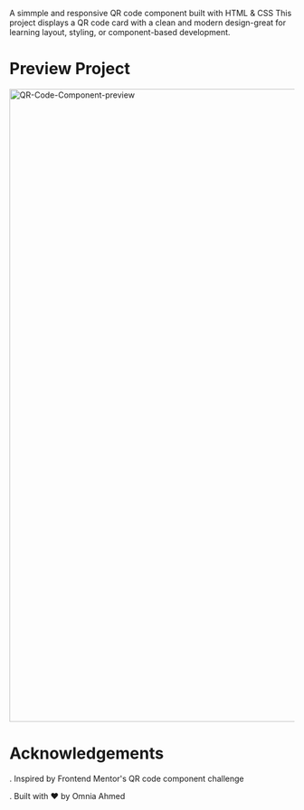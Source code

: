A simmple and responsive QR code component built with HTML & CSS 
This project displays a QR code card with a clean and modern design-great for learning layout, styling, or component-based development.

# Preview Project
<img width="2096" height="1120" alt="QR-Code-Component-preview" src="https://github.com/user-attachments/assets/066390d0-33fd-48ef-a4d9-fd655908806f" />

# Acknowledgements 

. Inspired by Frontend Mentor's QR code component challenge

. Built with ❤️ by Omnia Ahmed
